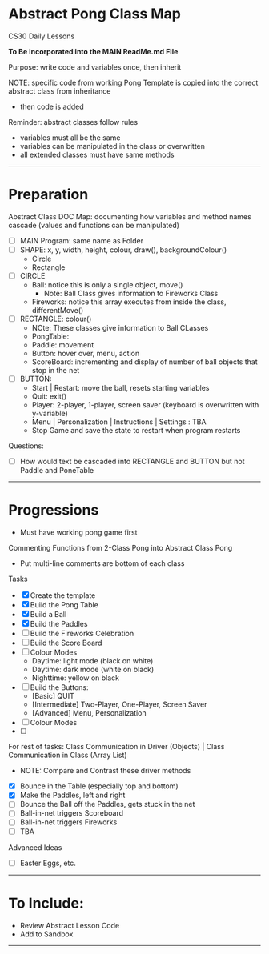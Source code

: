 # Abstract Pong Class Map
CS30 Daily Lessons

**To Be Incorporated into the MAIN ReadMe.md File**

Purpose: write code and variables once, then inherit

NOTE: specific code from working Pong Template is copied into the correct abstract class from inheritance
- then code is added

Reminder: abstract classes follow rules
- variables must all be the same
- variables can be manipulated in the class or overwritten
- all extended classes must have same methods

---

# Preparation

Abstract Class DOC Map: documenting how variables and method names cascade (values and functions can be manipulated)
- [ ] MAIN Program: same name as Folder
- [ ] SHAPE: x, y, width, height, colour, draw(), backgroundColour()
  - Circle
  - Rectangle
- [ ] CIRCLE
  - Ball: notice this is only a single object, move()
	- Note: Ball Class gives information to Fireworks Class
  - Fireworks: notice this array executes from inside the class, differentMove()
- [ ] RECTANGLE: colour()
  - NOte: These classes give information to Ball CLasses
  - PongTable: 
  - Paddle: movement
  - Button: hover over, menu, action
  - ScoreBoard: incrementing and display of number of ball objects that stop in the net
- [ ] BUTTON:
  - Start | Restart: move the ball, resets starting variables
  - Quit: exit()
  - Player: 2-player, 1-player, screen saver (keyboard is overwritten with y-variable)
  - Menu | Personalization | Instructions | Settings : TBA
  - Stop Game and save the state to restart when program restarts

Questions:
- [ ] How would text be cascaded into RECTANGLE and BUTTON but not Paddle and PoneTable

---

# Progressions
- Must have working pong game first

Commenting Functions from 2-Class Pong into Abstract Class Pong
- Put multi-line comments are bottom of each class

Tasks
- [x] Create the template
- [x] Build the Pong Table 
- [x] Build a Ball
- [x] Build the Paddles
- [ ] Build the Fireworks Celebration
- [ ] Build the Score Board
- [ ] Colour Modes
  - Daytime: light mode (black on white)
  - Daytime: dark mode (white on black)
  - Nighttime: yellow on black
- [ ] Build the Buttons:
  - [Basic] QUIT
  - [Intermediate] Two-Player, One-Player, Screen Saver
  - [Advanced] Menu, Personalization
- [ ] Colour Modes
- [ ] 

For rest of tasks: Class Communication in Driver (Objects) | Class Communication in Class (Array List)
- NOTE: Compare and Contrast these driver methods
- [x] Bounce in the Table (especially top and bottom)
- [x] Make the Paddles, left and right
- [ ] Bounce the Ball off the Paddles, gets stuck in the net
- [ ] Ball-in-net triggers Scoreboard
- [ ] Ball-in-net triggers Fireworks
- [ ] TBA

Advanced Ideas
- [ ] Easter Eggs, etc.

---

# To Include: 
- Review Abstract Lesson Code
- Add to Sandbox

---
